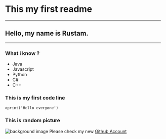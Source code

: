 # This my first readme
---
## Hello, my name is Rustam.
---
### What i know ?
- Java
- Javascript
- Python
- C#
- C++
### This is my first code line
```
>print('Hello everyone')
```
### This is random picture
![background image](https://i0.wp.com/www.puresourcecode.com/wp-content/uploads/2022/11/github-wallpaper-scaled.jpeg?fit=2560%2C1440&ssl=1)
Please check my new [Github Account](https://github.com/RustamCode110)